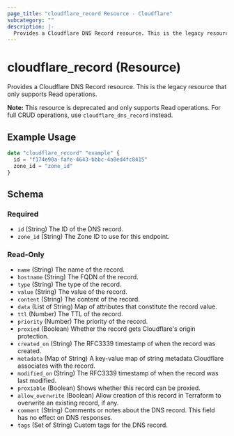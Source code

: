 ```yaml
---
page_title: "cloudflare_record Resource - Cloudflare"
subcategory: ""
description: |-
  Provides a Cloudflare DNS Record resource. This is the legacy resource that only supports Read operations.
---
```


# cloudflare_record (Resource)

Provides a Cloudflare DNS Record resource. This is the legacy resource that only supports Read operations.

**Note:** This resource is deprecated and only supports Read operations. For full CRUD operations, use `cloudflare_dns_record` instead.

## Example Usage

```terraform
data "cloudflare_record" "example" {
  id = "f174e90a-fafe-4643-bbbc-4a0ed4fc8415"
  zone_id = "zone_id"
}
```

<!-- schema generated by tfplugindocs -->
## Schema

### Required

- `id` (String) The ID of the DNS record.
- `zone_id` (String) The Zone ID to use for this endpoint.

### Read-Only

- `name` (String) The name of the record.
- `hostname` (String) The FQDN of the record.
- `type` (String) The type of the record.
- `value` (String) The value of the record.
- `content` (String) The content of the record.
- `data` (List of String) Map of attributes that constitute the record value.
- `ttl` (Number) The TTL of the record.
- `priority` (Number) The priority of the record.
- `proxied` (Boolean) Whether the record gets Cloudflare's origin protection.
- `created_on` (String) The RFC3339 timestamp of when the record was created.
- `metadata` (Map of String) A key-value map of string metadata Cloudflare associates with the record.
- `modified_on` (String) The RFC3339 timestamp of when the record was last modified.
- `proxiable` (Boolean) Shows whether this record can be proxied.
- `allow_overwrite` (Boolean) Allow creation of this record in Terraform to overwrite an existing record, if any.
- `comment` (String) Comments or notes about the DNS record. This field has no effect on DNS responses.
- `tags` (Set of String) Custom tags for the DNS record. 